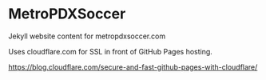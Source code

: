 # MetroPDXSoccer

Jekyll website content for metropdxsoccer.com


Uses cloudflare.com for SSL in front of GitHub Pages hosting.

https://blog.cloudflare.com/secure-and-fast-github-pages-with-cloudflare/
